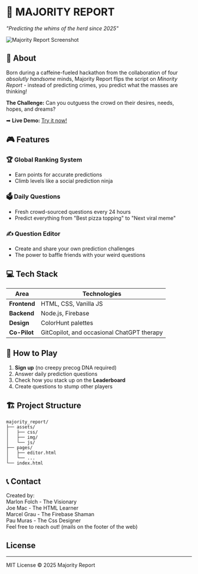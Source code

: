 # 🧠 MAJORITY REPORT  
*"Predicting the whims of the herd since 2025"*  

![Majority Report Screenshot](./assets/img/mainPage.png)  

## 🌟 About  
Born during a caffeine-fueled hackathon from the collaboration of four *absolutly handsome* minds, Majority Report flips the script on *Minority Report* - instead of predicting crimes, you predict what the masses are thinking!  

**The Challenge:** Can you outguess the crowd on their desires, needs, hopes, and dreams?  

➡ **Live Demo:** [Try it now!](https://pamugr.github.io/majority_report_app/)  

## 🎮 Features  
### 🏆 Global Ranking System  
- Earn points for accurate predictions  
- Climb levels like a social prediction ninja  

### 🗳️ Daily Questions  
- Fresh crowd-sourced questions every 24 hours  
- Predict everything from "Best pizza topping" to "Next viral meme"  

### ✍️ Question Editor  
- Create and share your own prediction challenges  
- The power to baffle friends with your weird questions  

## 💻 Tech Stack  
| Area        | Technologies |  
|-------------|--------------|  
| **Frontend** | HTML, CSS, Vanilla JS |  
| **Backend**  | Node.js, Firebase |  
| **Design**   | ColorHunt palettes |  
| **Co-Pilot** | GitCopilot, and occasional ChatGPT therapy |  

## 🚀 How to Play  
1. **Sign up** (no creepy precog DNA required)  
2. Answer daily prediction questions  
3. Check how you stack up on the **Leaderboard**  
4. Create questions to stump other players  

## 🏗️ Project Structure  
```plaintext
majority_report/
├── assets/          
│   ├── css/         
│   ├── img/        
│   └── js/          
├── pages/          
│   ├── editor.html  
│   └── ...          
└── index.html       
```

## 📞 Contact  
Created by:  
Marlon Folch - The Visionary  
Joe Mac - The HTML Learner  
Marcel Grau - The Firebase Shaman  
Pau Muras - The Css Designer  
Feel free to reach out! (mails on the footer of the web)  

## License
-------------------
MIT License © 2025 Majority Report